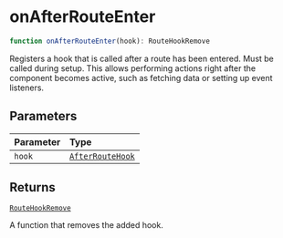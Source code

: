 # onAfterRouteEnter

```ts
function onAfterRouteEnter(hook): RouteHookRemove
```

Registers a hook that is called after a route has been entered. Must be called during setup.
This allows performing actions right after the component becomes active, such as fetching data or setting up event listeners.

## Parameters

| Parameter | Type |
| :------ | :------ |
| `hook` | [`AfterRouteHook`](../types/AfterRouteHook) |

## Returns

[`RouteHookRemove`](../types/RouteHookRemove)

A function that removes the added hook.
